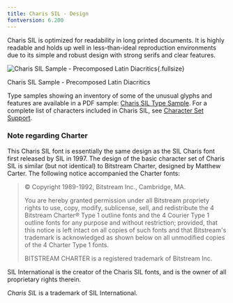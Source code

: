 ```yaml
---
title: Charis SIL - Design
fontversion: 6.200
---
```


Charis SIL is optimized for readability in long printed documents. It is highly readable and holds up well in less-than-ideal reproduction environments due to its simple and robust design with strong serifs and clear features.

![Charis SIL Sample - Precomposed Latin Diacritics](assets/images/CharisSILTypePage.png){.fullsize}
<!-- PRODUCT SITE IMAGE SRC http://software.sil.org/charis/wp-content/uploads/sites/14/2015/12/CharisSILTypePage.png -->
<figcaption>Charis SIL Sample - Precomposed Latin Diacritics</figcaption>

Type samples showing an inventory of some of the unusual glyphs and features are available in a PDF sample: [Charis SIL Type Sample](https://software.sil.org/charis/wp-content/uploads/sites/14/2015/12/CharisSILTypeSample.pdf). For a complete list of characters included in Charis SIL, see [Character Set Support](charset.md).

### Note regarding Charter

This Charis SIL font is essentially the same design as the SIL Charis font first released by SIL in 1997. The design of the basic character set of Charis SIL is similar (but not identical) to Bitstream Charter, designed by Matthew Carter. The following notice accompanied the Charter fonts: 

> © Copyright 1989-1992, Bitstream Inc., Cambridge, MA. 
>
> You are hereby granted permission under all Bitstream propriety rights to use, copy, modify, sublicense, sell, and redistribute the 4 Bitstream Charter® Type 1 outline fonts and the 4 Courier Type 1 outline fonts for any purpose and without restriction; provided, that this notice is left intact on all copies of such fonts and that Bitstream's trademark is acknowledged as shown below on all unmodified copies of the 4 Charter Type 1 fonts. 
>
> BITSTREAM CHARTER is a registered trademark of Bitstream Inc.

SIL International is the creator of the Charis SIL fonts, and is the owner of all proprietary rights therein.

*Charis SIL* is a trademark of SIL International.